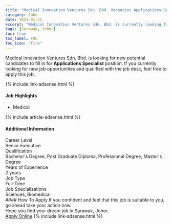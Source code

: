```yaml
---
title: "Medical Innovation Ventures Sdn. Bhd. Vacancies Applications Specialist" 
category: Jobs 
date: 2021-01-21 
excerpt: "Medical Innovation Ventures Sdn. Bhd. is currently looking for suitable person to fill in the Applications Specialist which positioned at Sarawak, Johor" 
tags: [Sarawak, Johor] 
toc: true 
toc_label: TOC 
toc_icon: "fire" 
--- 
```


<p>Medical Innovation Ventures Sdn. Bhd. is looking for new potential candidates to fill in for <b>Applications Specialist</b> position. If you currently looking for new job opportunities and qualified with the job desc, feel free to apply this job.
</p>{% include link-adsense.html %} 
<div><div><h4>Job Highlights</h4></div><div><ul><li><div><div><div><div></div></div></div><div><span>Medical</span></div></div></li></ul></div></div> 
{% include article-adsense.html %} 
<div><div><h4>Additional Information</h4></div><div><div><div><div><div><div><div><span>Career Level</span></div><div><span>Senior Executive</span></div></div></div></div><div><div><div><div><span>Qualification</span></div><div><span>Bachelor's Degree, Post Graduate Diploma, Professional Degree, Master's Degree</span></div></div></div></div><div><div><div><div><span>Years of Experience</span></div><div><span>2 years</span></div></div></div></div><div><div><div><div><span>Job Type</span></div><div><span>Full-Time</span></div></div></div></div><div><div><div><div><span>Job Specializations</span></div><div><span>Sciences, Biomedical</span></div></div></div></div></div></div></div></div> 
#### How To Apply 
If you confident and feel that this job is suitable to you, go ahead take your action now. <br/> 
Hope you find your dream job in Sarawak, Johor. <br/> 
<a href="https://www.jobstreet.com.my/en/job/applications-specialist-4467962?jobId=jobstreet-my-job-4467962&sectionRank=24&token=0~10155215-c9ca-42c7-82b1-c98c6c8cd0b7&fr=SRP%20View%20In%20New%20Ta" class="btn btn--info" target="_blank" rel="nofollow noopenner">Apply Online</a> 
{% include link-adsense.html %} 